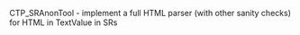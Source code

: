 CTP_SRAnonTool - implement a full HTML parser (with other sanity checks) for HTML in TextValue in SRs
